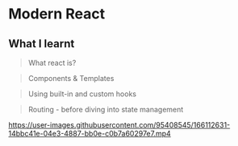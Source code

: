 # Modern React

## What I learnt

> What react is?

> Components & Templates

> Using built-in and custom hooks

> Routing - before diving into state management
 

https://user-images.githubusercontent.com/95408545/166112631-14bbc41e-04e3-4887-bb0e-c0b7a60297e7.mp4


